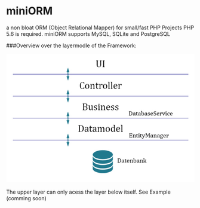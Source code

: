 # miniORM
a non bloat ORM (Object Relational Mapper) for small/fast PHP Projects
PHP 5.6 is required.
miniORM supports MySQL, SQLite and PostgreSQL


###Overview over the layermodle of the Framework:

![](/doku/architektur.jpg)

The upper layer can only acess the layer below itself.
See Example (comming soon)